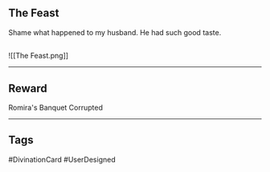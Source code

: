 ## The Feast
Shame what happened to my husband. He had such good taste.
## 
![[The Feast.png]]

---
## Reward
Romira's Banquet
Corrupted

---
## Tags
#DivinationCard
#UserDesigned